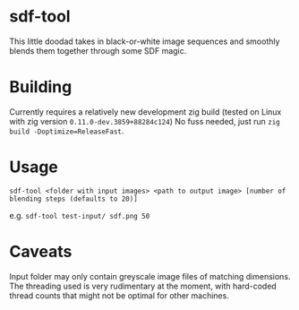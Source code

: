 # sdf-tool
This little doodad takes in black-or-white image sequences and smoothly blends them together through some SDF magic.
# Building
Currently requires a relatively new development zig build (tested on Linux with zig version `0.11.0-dev.3859+88284c124`)
No fuss needed, just run `zig build -Doptimize=ReleaseFast`.
# Usage
```sdf-tool <folder with input images> <path to output image> [number of blending steps (defaults to 20)]```

e.g.
`sdf-tool test-input/ sdf.png 50`
# Caveats
Input folder may only contain greyscale image files of matching dimensions.
The threading used is very rudimentary at the moment, with hard-coded thread counts that might not be optimal for other machines.
